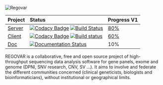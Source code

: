 ![Regovar](https://raw.githubusercontent.com/REGOVAR/Regovar/master/logo/logotitle.color.png)


| Project        | Status          | Progress V1 |
| ------------- |:-------------|:--------------|
| [Server](https://github.com/REGOVAR/Regovar)       | [![Codacy Badge](https://api.codacy.com/project/badge/Grade/9a1ab34f68894e61a7fb84d1c7f101a8)](https://www.codacy.com/app/Ikit/Regovar?utm_source=github.com&amp;utm_medium=referral&amp;utm_content=REGOVAR/Regovar&amp;utm_campaign=Badge_Grade) [![Build Status](https://travis-ci.org/REGOVAR/Regovar.svg?branch=master)](https://travis-ci.org/REGOVAR/Regovar) | [80%](https://github.com/REGOVAR/Regovar/milestone/1) |
| [Client](https://github.com/REGOVAR/QRegovar)        | [![Codacy Badge](https://api.codacy.com/project/badge/Grade/ec9575b135cb4479ac10866799b00e63)](https://www.codacy.com/app/Ikit/QRegovar?utm_source=github.com&amp;utm_medium=referral&amp;utm_content=REGOVAR/QRegovar&amp;utm_campaign=Badge_Grade)  [![Build status](https://ci.appveyor.com/api/projects/status/275xv8xawf4hn199?svg=true)](https://ci.appveyor.com/project/ikit/qregovar) | [60%](https://github.com/REGOVAR/QRegovar/milestone/1) |
| [Doc](http://regovar.readthedocs.io/fr/latest/)           | [![Documentation Status](https://readthedocs.org/projects/regovar/badge/?version=latest)](http://regovar.readthedocs.io/fr/latest/?badge=latest) | 10% |




REGOVAR is a collaborative, free and open source project of high-throughput sequencing data analysis software for gene panels, exome and genome (DPNI, SNV research, CNV, SV ...). It aims to involve and federate the different communities concerned (clinical geneticists, biologists and bioinformaticians), without institutional or geographical limits.

